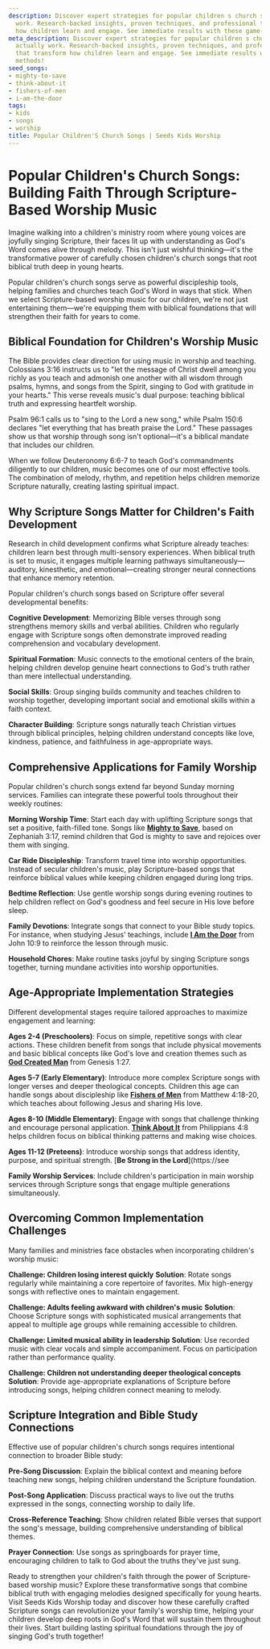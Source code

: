 ```yaml
---
description: Discover expert strategies for popular children s church songs that actually
  work. Research-backed insights, proven techniques, and professional tips that transform
  how children learn and engage. See immediate results with these game-changing methods!
meta_description: Discover expert strategies for popular children s church songs that
  actually work. Research-backed insights, proven techniques, and professional tips
  that transform how children learn and engage. See immediate results with these game-changing
  methods!
seed_songs:
- mighty-to-save
- think-about-it
- fishers-of-men
- i-am-the-door
tags:
- kids
- songs
- worship
title: Popular Children'S Church Songs | Seeds Kids Worship
---
```

# Popular Children's Church Songs: Building Faith Through Scripture-Based Worship Music

Imagine walking into a children's ministry room where young voices are joyfully singing Scripture, their faces lit up with understanding as God's Word comes alive through melody. This isn't just wishful thinking—it's the transformative power of carefully chosen children's church songs that root biblical truth deep in young hearts.

Popular children's church songs serve as powerful discipleship tools, helping families and churches teach God's Word in ways that stick. When we select Scripture-based worship music for our children, we're not just entertaining them—we're equipping them with biblical foundations that will strengthen their faith for years to come.

## Biblical Foundation for Children's Worship Music

The Bible provides clear direction for using music in worship and teaching. Colossians 3:16 instructs us to "let the message of Christ dwell among you richly as you teach and admonish one another with all wisdom through psalms, hymns, and songs from the Spirit, singing to God with gratitude in your hearts." This verse reveals music's dual purpose: teaching biblical truth and expressing heartfelt worship.

Psalm 96:1 calls us to "sing to the Lord a new song," while Psalm 150:6 declares "let everything that has breath praise the Lord." These passages show us that worship through song isn't optional—it's a biblical mandate that includes our children.

When we follow Deuteronomy 6:6-7 to teach God's commandments diligently to our children, music becomes one of our most effective tools. The combination of melody, rhythm, and repetition helps children memorize Scripture naturally, creating lasting spiritual impact.

## Why Scripture Songs Matter for Children's Faith Development

Research in child development confirms what Scripture already teaches: children learn best through multi-sensory experiences. When biblical truth is set to music, it engages multiple learning pathways simultaneously—auditory, kinesthetic, and emotional—creating stronger neural connections that enhance memory retention.

Popular children's church songs based on Scripture offer several developmental benefits:

**Cognitive Development**: Memorizing Bible verses through song strengthens memory skills and verbal abilities. Children who regularly engage with Scripture songs often demonstrate improved reading comprehension and vocabulary development.

**Spiritual Formation**: Music connects to the emotional centers of the brain, helping children develop genuine heart connections to God's truth rather than mere intellectual understanding.

**Social Skills**: Group singing builds community and teaches children to worship together, developing important social and emotional skills within a faith context.

**Character Building**: Scripture songs naturally teach Christian virtues through biblical principles, helping children understand concepts like love, kindness, patience, and faithfulness in age-appropriate ways.

## Comprehensive Applications for Family Worship

Popular children's church songs extend far beyond Sunday morning services. Families can integrate these powerful tools throughout their weekly routines:

**Morning Worship Time**: Start each day with uplifting Scripture songs that set a positive, faith-filled tone. Songs like [**Mighty to Save**](https://seedskidsworship.com/product/mighty-to-save-zephaniah-317/), based on Zephaniah 3:17, remind children that God is mighty to save and rejoices over them with singing.

**Car Ride Discipleship**: Transform travel time into worship opportunities. Instead of secular children's music, play Scripture-based songs that reinforce biblical values while keeping children engaged during long trips.

**Bedtime Reflection**: Use gentle worship songs during evening routines to help children reflect on God's goodness and feel secure in His love before sleep.

**Family Devotions**: Integrate songs that connect to your Bible study topics. For instance, when studying Jesus' teachings, include [**I Am the Door**](https://seedskidsworship.com/product/i-am-the-door-john-109/) from John 10:9 to reinforce the lesson through music.

**Household Chores**: Make routine tasks joyful by singing Scripture songs together, turning mundane activities into worship opportunities.

## Age-Appropriate Implementation Strategies

Different developmental stages require tailored approaches to maximize engagement and learning:

**Ages 2-4 (Preschoolers)**: Focus on simple, repetitive songs with clear actions. These children benefit from songs that include physical movements and basic biblical concepts like God's love and creation themes such as [**God Created Man**](https://seedskidsworship.com/product/god-created-man-genesis-127/) from Genesis 1:27.

**Ages 5-7 (Early Elementary)**: Introduce more complex Scripture songs with longer verses and deeper theological concepts. Children this age can handle songs about discipleship like [**Fishers of Men**](https://seedskidsworship.com/product/fishers-of-men-matthew-418-20/) from Matthew 4:18-20, which teaches about following Jesus and sharing His love.

**Ages 8-10 (Middle Elementary)**: Engage with songs that challenge thinking and encourage personal application. [**Think About It**](https://seedskidsworship.com/product/think-about-it-philippians-48/) from Philippians 4:8 helps children focus on biblical thinking patterns and making wise choices.

**Ages 11-12 (Preteens)**: Introduce worship songs that address identity, purpose, and spiritual strength. [**Be Strong in the Lord**](https://see

**Family Worship Services**: Include children's participation in main worship services through Scripture songs that engage multiple generations simultaneously.

## Overcoming Common Implementation Challenges

Many families and ministries face obstacles when incorporating children's worship music:

**Challenge: Children losing interest quickly**
**Solution**: Rotate songs regularly while maintaining a core repertoire of favorites. Mix high-energy songs with reflective ones to maintain engagement.

**Challenge: Adults feeling awkward with children's music**
**Solution**: Choose Scripture songs with sophisticated musical arrangements that appeal to multiple age groups while remaining accessible to children.

**Challenge: Limited musical ability in leadership**
**Solution**: Use recorded music with clear vocals and simple accompaniment. Focus on participation rather than performance quality.

**Challenge: Children not understanding deeper theological concepts**
**Solution**: Provide age-appropriate explanations of Scripture before introducing songs, helping children connect meaning to melody.

## Scripture Integration and Bible Study Connections

Effective use of popular children's church songs requires intentional connection to broader Bible study:

**Pre-Song Discussion**: Explain the biblical context and meaning before teaching new songs, helping children understand the Scripture foundation.

**Post-Song Application**: Discuss practical ways to live out the truths expressed in the songs, connecting worship to daily life.

**Cross-Reference Teaching**: Show children related Bible verses that support the song's message, building comprehensive understanding of biblical themes.

**Prayer Connection**: Use songs as springboards for prayer time, encouraging children to talk to God about the truths they've just sung.

Ready to strengthen your children's faith through the power of Scripture-based worship music? Explore these transformative songs that combine biblical truth with engaging melodies designed specifically for young hearts. Visit Seeds Kids Worship today and discover how these carefully crafted Scripture songs can revolutionize your family's worship time, helping your children develop deep roots in God's Word that will sustain them throughout their lives. Start building lasting spiritual foundations through the joy of singing God's truth together!

<script type="application/ld+json">
{
  "@context": "https://schema.org",
  "@type": "Article",
  "headline": "Popular Children's Church Songs",
  "author": {
    "@type": "Organization",
    "name": "Seeds Kids Worship"
  },
  "publisher": {
    "@type": "Organization",
    "name": "Seeds Kids Worship",
    "logo": {
      "@type": "ImageObject",
      "url": "https://seedskidsworship.com/logo.png"
    }
  },
  "datePublished": "2025-09-05T16:48:52.134475",
  "dateModified": "2025-09-05T16:48:52.134494",
  "description": "Discover expert strategies for popular children's church songs that actually work. Research-backed insights, proven techniques, and professional tips that trans",
  "mainEntityOfPage": {
    "@type": "WebPage",
    "@id": "https://seedskidsworship.com/activities/popular-children-s-church-songs/"
  }
}
</script>

<script type="application/ld+json">
{
  "@context": "https://schema.org",
  "@type": "Product",
  "name": "Mighty To Save",
  "description": "Powerful song declaring God as mighty to save and rejoicing over us from Zephaniah 3:17",
  "url": "https://seedskidsworship.com/product/mighty-to-save-zephaniah-317/",
  "brand": {
    "@type": "Brand",
    "name": "Seeds Kids Worship"
  },
  "category": "Children's Christian Music",
  "album": "Seeds of Praise"
}
</script>

<script type="application/ld+json">
{
  "@context": "https://schema.org",
  "@type": "Product",
  "name": "Think About It",
  "description": "Thoughtful song about focusing on what is true, noble, and praiseworthy from Philippians 4:8",
  "url": "https://seedskidsworship.com/product/think-about-it-philippians-48/",
  "brand": {
    "@type": "Brand",
    "name": "Seeds Kids Worship"
  },
  "category": "Children's Christian Music",
  "album": "The Power of Encouragement"
}
</script>

<script type="application/ld+json">
{
  "@context": "https://schema.org",
  "@type": "Product",
  "name": "Fishers Of Men",
  "description": "Inspired by Jesus' call in Matthew 4:18-20, this song invites children to follow Jesus and become fishers of men, sharing His love with others.",
  "url": "https://seedskidsworship.com/product/fishers-of-men-matthew-418-20/",
  "brand": {
    "@type": "Brand",
    "name": "Seeds Kids Worship"
  },
  "category": "Children's Christian Music",
  "album": "Seeds of Purpose"
